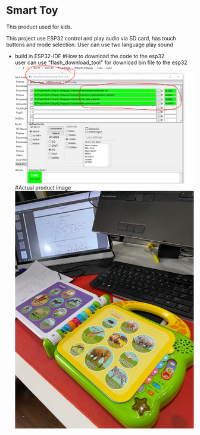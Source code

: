 # Smart Toy
This product used for kids.

This project use ESP32 control and play audio via SD card, has touch buttons and mode selection. User can use two language play sound
* build in ESP32-IDF
#How to download the code to the esp32  
user can use "flash_download_tool" for download bin file to the esp32  
![Screenshot](Documents/UserGuide/DownloadTheCode.PNG)
#Actual product image
![Screenshot](Documents/UserGuide/SmartToy.jpg)